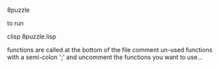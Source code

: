 8puzzle

to run

clisp 8puzzle.lisp

functions are called at the bottom of the file
comment un-used functions with a semi-colon ';'
and uncomment the functions you want to use...
